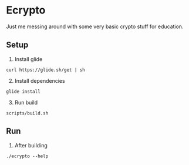 # Ecrypto

Just me messing around with some very basic crypto stuff for education.

## Setup

1. Install glide 

```
curl https://glide.sh/get | sh
```
2. Install dependencies
```
glide install
```
3. Run build
```
scripts/build.sh
```

## Run
1. After building
```
./ecrypto --help
```
